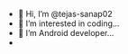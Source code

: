 - 👋 Hi, I’m @tejas-sanap02
- 👀 I’m interested in coding...
- 🌱 I’m Android developer...
- 

<!---
tejas-sanap02/tejas-sanap02 is a ✨ special ✨ repository because its `README.md` (this file) appears on your GitHub profile.
You can click the Preview link to take a look at your changes.
--->

